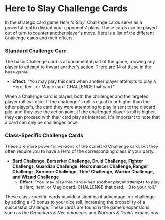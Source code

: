 # Here to Slay Challenge Cards

In the strategic card game *Here to Slay*, Challenge cards serve as a powerful tool to disrupt your opponents' plans. These cards can be played out of turn to counter another player's move. Here is a list of the different Challenge cards and their effects.

### Standard Challenge Card

The basic Challenge card is a fundamental part of the game, allowing any player to attempt to thwart another's action. There are 14 of these in the base game.

*   **Effect**: "You may play this card when another player attempts to play a Hero, Item, or Magic card. CHALLENGE that card."

When a Challenge card is played, both the challenger and the targeted player roll two dice. If the challenger's roll is equal to or higher than the other player's, the card they were attempting to play is sent to the discard pile, and they lose the action point. If the challenged player's roll is higher, they can proceed with their card play as intended. It's important to note that a card can only be challenged once.

### Class-Specific Challenge Cards

These are more powerful versions of the standard Challenge card, but they often require you to have a Hero of the corresponding class in your party.

*   **Bard Challenge, Berserker Challenge, Druid Challenge, Fighter Challenge, Guardian Challenge, Necromancer Challenge, Ranger Challenge, Sorcerer Challenge, Thief Challenge, Warrior Challenge, and Wizard Challenge**
    *   **Effect**: "You may play this card when another player attempts to play a Hero, Item, or Magic card. CHALLENGE that card. +3 to your roll."

These class-specific cards provide a significant advantage in a challenge by adding a +3 bonus to your dice roll, increasing the probability of a successful challenge. These cards are found in the game's expansions, such as the *Berserkers & Necromancers* and *Warriors & Druids* expansions.
